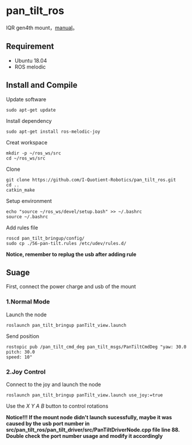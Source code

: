 # pan_tilt_ros
IQR gen4th mount，[manual](http://doc.iquotient-robotics.com/pan_tilt_unit_user_manual/)。

## Requirement
- Ubuntu 18.04
- ROS melodic

## Install and Compile
Update software
```shell
sudo apt-get update
```
Install dependency
```shell
sudo apt-get install ros-melodic-joy
```
Creat workspace
```shell
mkdir -p ~/ros_ws/src
cd ~/ros_ws/src
```
Clone
```shell
git clone https://github.com/I-Quotient-Robotics/pan_tilt_ros.git
cd ..
catkin_make
```
Setup environment
```shell
echo "source ~/ros_ws/devel/setup.bash" >> ~/.bashrc
source ~/.bashrc
```
Add rules file
```shell
roscd pan_tilt_bringup/config/
sudo cp ./56-pan-tilt.rules /etc/udev/rules.d/
```
**Notice, remember to replug the usb after adding rule**

## Suage
First, connect the power charge and usb of the mount
### 1.Normal Mode
Launch the node
```shell
roslaunch pan_tilt_bringup panTilt_view.launch
```
Send position
```shell
rostopic pub /pan_tilt_cmd_deg pan_tilt_msgs/PanTiltCmdDeg "yaw: 30.0
pitch: 30.0
speed: 10" 
```

### 2.Joy Control
Connect to the joy and launch the node
```shell
roslaunch pan_tilt_bringup panTilt_view.launch use_joy:=true
```
Use the *X* *Y* *A* *B* button to control rotations




**Notice!!! If the mount node didn't launch sucessfully, maybe it was caused by the usb port number in src/pan_tilt_ros/pan_tilt_driver/src/PanTiltDriverNode.cpp file line 88. Double check the port number usage and modify it accordingly**
